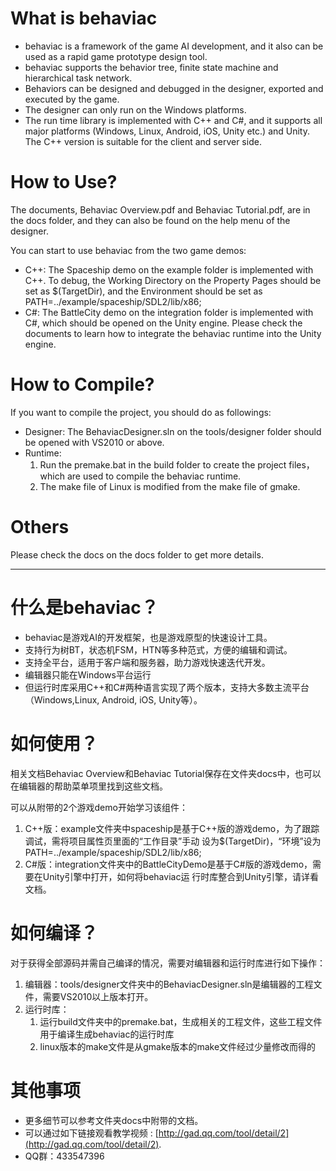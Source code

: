 What is behaviac
================

 - behaviac is a framework of the game AI development, and it also can be used as a rapid game prototype design tool. 
 - behaviac supports the behavior tree, finite state machine and hierarchical task network.
 - Behaviors can be designed and debugged in the designer, exported and executed by the game.
 - The designer can only run on the Windows platforms. 
 - The run time library is implemented with C++ and C#, and it supports all major platforms (Windows, Linux, Android, iOS, Unity etc.)
 and Unity. The C++ version is suitable for the client and server side.


How to Use?
===========

The documents, Behaviac Overview.pdf and Behaviac Tutorial.pdf, are in the docs folder, and they
can also be found on the help menu of the designer.

You can start to use behaviac from the two game demos:

 - C++: The Spaceship demo on the example folder is implemented with C++. To debug, the Working
Directory on the Property Pages should be set as $(TargetDir), and the Environment should be set
as PATH=../example/spaceship/SDL2/lib/x86;
 - C#: The BattleCity demo on the integration folder is implemented with C#, which should be
opened on the Unity engine. Please check the documents to learn how to integrate the behaviac
runtime into the Unity engine.


How to Compile?
===============

If you want to compile the project, you should do as followings:

 - Designer: The BehaviacDesigner.sln on the tools/designer folder should be opened with VS2010 or above.
 - Runtime:
	1. Run the premake.bat in the build folder to create the project files，which are used to compile
		the behaviac runtime.
	2. The make file of Linux is modified from the make file of gmake.

Others
======
Please check the docs on the docs folder to get more details.


----------

什么是behaviac？
============

 - behaviac是游戏AI的开发框架，也是游戏原型的快速设计工具。
 - 支持行为树BT，状态机FSM，HTN等多种范式，方便的编辑和调试。
 - 支持全平台，适用于客户端和服务器，助力游戏快速迭代开发。
 - 编辑器只能在Windows平台运行
 - 但运行时库采用C++和C#两种语言实现了两个版本，支持大多数主流平台（Windows,Linux, Android, iOS, Unity等）。


如何使用？
=====

相关文档Behaviac Overview和Behaviac Tutorial保存在文件夹docs中，也可以在编辑器的帮助菜单项里找到这些文档。

可以从附带的2个游戏demo开始学习该组件：

 1. C++版：example文件夹中spaceship是基于C++版的游戏demo，为了跟踪调试，需将项目属性页里面的“工作目录”手动
设为$(TargetDir)，“环境”设为PATH=../example/spaceship/SDL2/lib/x86;
 2. C#版：integration文件夹中的BattleCityDemo是基于C#版的游戏demo，需要在Unity引擎中打开，如何将behaviac运
行时库整合到Unity引擎，请详看文档。


如何编译？
=====

对于获得全部源码并需自己编译的情况，需要对编辑器和运行时库进行如下操作：

 1. 编辑器：tools/designer文件夹中的BehaviacDesigner.sln是编辑器的工程文件，需要VS2010以上版本打开。
 2. 运行时库：
	1. 运行build文件夹中的premake.bat，生成相关的工程文件，这些工程文件用于编译生成behaviac的运行时库
	2. linux版本的make文件是从gmake版本的make文件经过少量修改而得的


其他事项
=====

 - 更多细节可以参考文件夹docs中附带的文档。 
 - 可以通过如下链接观看教学视频 :   [http://gad.qq.com/tool/detail/2](http://gad.qq.com/tool/detail/2).
 - QQ群：433547396
 